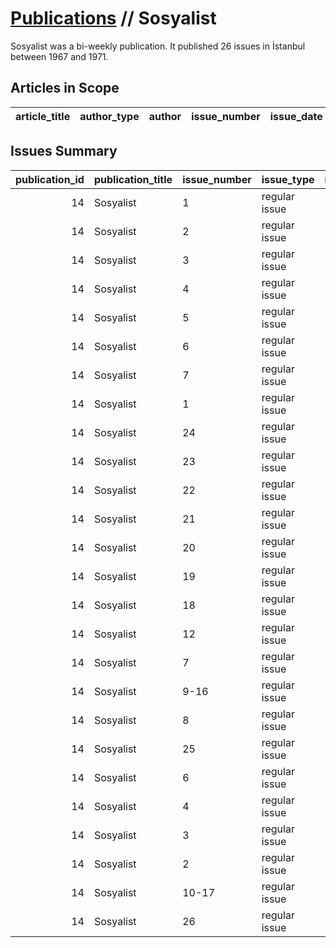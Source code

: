 # [Publications](firstlevel_publications.md) // Sosyalist

Sosyalist was a bi-weekly publication. It published 26 issues in İstanbul between 1967 and 1971.

## Articles in Scope

| article_title   | author_type   | author   | issue_number   | issue_date   | pages   |
|-----------------|---------------|----------|----------------|--------------|---------|

## Issues Summary

|   publication_id | publication_title   | issue_number   | issue_type    |   issue_year |   issue_month |   issue_day |   printing_house_name |
|-----------------:|:--------------------|:---------------|:--------------|-------------:|--------------:|------------:|----------------------:|
|               14 | Sosyalist           | 1              | regular issue |         1967 |             1 |          20 |                   nan |
|               14 | Sosyalist           | 2              | regular issue |         1967 |             2 |           7 |                   nan |
|               14 | Sosyalist           | 3              | regular issue |         1967 |             3 |           4 |                   nan |
|               14 | Sosyalist           | 4              | regular issue |         1967 |             4 |          12 |                   nan |
|               14 | Sosyalist           | 5              | regular issue |         1967 |             5 |          30 |                   nan |
|               14 | Sosyalist           | 6              | regular issue |         1967 |             6 |          20 |                   nan |
|               14 | Sosyalist           | 7              | regular issue |         1967 |             7 |          12 |                   nan |
|               14 | Sosyalist           | 1              | regular issue |         1970 |            12 |           8 |                   nan |
|               14 | Sosyalist           | 24             | regular issue |         1971 |             4 |          13 |                   nan |
|               14 | Sosyalist           | 23             | regular issue |         1971 |             4 |           6 |                   nan |
|               14 | Sosyalist           | 22             | regular issue |         1971 |             3 |          30 |                   nan |
|               14 | Sosyalist           | 21             | regular issue |         1971 |             3 |          23 |                   nan |
|               14 | Sosyalist           | 20             | regular issue |         1971 |             3 |          16 |                   nan |
|               14 | Sosyalist           | 19             | regular issue |         1971 |             3 |           9 |                   nan |
|               14 | Sosyalist           | 18             | regular issue |         1971 |             3 |           2 |                   nan |
|               14 | Sosyalist           | 12             | regular issue |         1971 |           nan |         nan |                   nan |
|               14 | Sosyalist           | 7              | regular issue |         1971 |             1 |          26 |                   nan |
|               14 | Sosyalist           | 9-16           | regular issue |         1971 |             2 |          16 |                   nan |
|               14 | Sosyalist           | 8              | regular issue |         1971 |           nan |         nan |                   nan |
|               14 | Sosyalist           | 25             | regular issue |         1971 |             4 |          20 |                   nan |
|               14 | Sosyalist           | 6              | regular issue |         1971 |             1 |          12 |                   nan |
|               14 | Sosyalist           | 4              | regular issue |         1971 |            12 |          29 |                   nan |
|               14 | Sosyalist           | 3              | regular issue |         1971 |            12 |          22 |                   nan |
|               14 | Sosyalist           | 2              | regular issue |         1971 |            12 |          15 |                   nan |
|               14 | Sosyalist           | 10-17          | regular issue |         1971 |             2 |          23 |                   nan |
|               14 | Sosyalist           | 26             | regular issue |         1971 |             4 |          27 |                   nan |